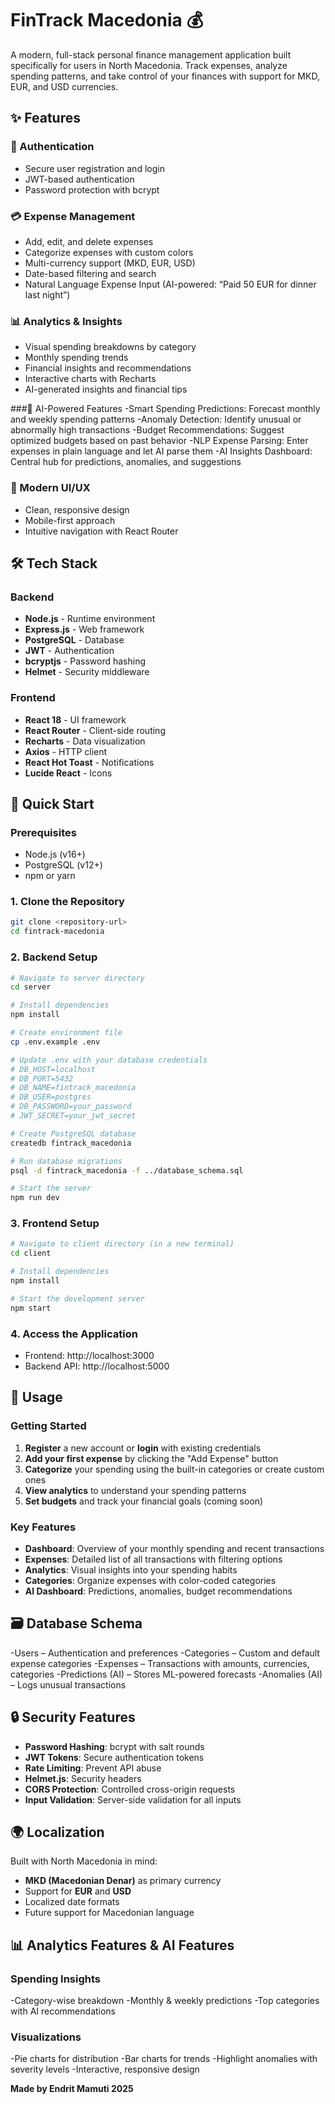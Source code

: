 # FinTrack Macedonia 💰

A modern, full-stack personal finance management application built specifically for users in North Macedonia. Track expenses, analyze spending patterns, and take control of your finances with support for MKD, EUR, and USD currencies.

## ✨ Features

### 🔐 Authentication
- Secure user registration and login
- JWT-based authentication
- Password protection with bcrypt

### 💳 Expense Management
- Add, edit, and delete expenses
- Categorize expenses with custom colors
- Multi-currency support (MKD, EUR, USD)
- Date-based filtering and search
- Natural Language Expense Input (AI-powered: “Paid 50 EUR for dinner last night”)

### 📊 Analytics & Insights
- Visual spending breakdowns by category
- Monthly spending trends
- Financial insights and recommendations
- Interactive charts with Recharts
- AI-generated insights and financial tips

###🤖 AI-Powered Features
-Smart Spending Predictions: Forecast monthly and weekly spending patterns
-Anomaly Detection: Identify unusual or abnormally high transactions
-Budget Recommendations: Suggest optimized budgets based on past behavior
-NLP Expense Parsing: Enter expenses in plain language and let AI parse them
-AI Insights Dashboard: Central hub for predictions, anomalies, and suggestions


### 🎨 Modern UI/UX
- Clean, responsive design
- Mobile-first approach
- Intuitive navigation with React Router


## 🛠️ Tech Stack

### Backend
- **Node.js** - Runtime environment
- **Express.js** - Web framework
- **PostgreSQL** - Database
- **JWT** - Authentication
- **bcryptjs** - Password hashing
- **Helmet** - Security middleware

### Frontend
- **React 18** - UI framework
- **React Router** - Client-side routing
- **Recharts** - Data visualization
- **Axios** - HTTP client
- **React Hot Toast** - Notifications
- **Lucide React** - Icons

## 🚀 Quick Start

### Prerequisites
- Node.js (v16+)
- PostgreSQL (v12+)
- npm or yarn

### 1. Clone the Repository
```bash
git clone <repository-url>
cd fintrack-macedonia
```

### 2. Backend Setup
```bash
# Navigate to server directory
cd server

# Install dependencies
npm install

# Create environment file
cp .env.example .env

# Update .env with your database credentials
# DB_HOST=localhost
# DB_PORT=5432
# DB_NAME=fintrack_macedonia
# DB_USER=postgres
# DB_PASSWORD=your_password
# JWT_SECRET=your_jwt_secret

# Create PostgreSQL database
createdb fintrack_macedonia

# Run database migrations
psql -d fintrack_macedonia -f ../database_schema.sql

# Start the server
npm run dev
```

### 3. Frontend Setup
```bash
# Navigate to client directory (in a new terminal)
cd client

# Install dependencies
npm install

# Start the development server
npm start
```

### 4. Access the Application
- Frontend: http://localhost:3000
- Backend API: http://localhost:5000

## 📱 Usage

### Getting Started
1. **Register** a new account or **login** with existing credentials
2. **Add your first expense** by clicking the "Add Expense" button
3. **Categorize** your spending using the built-in categories or create custom ones
4. **View analytics** to understand your spending patterns
5. **Set budgets** and track your financial goals (coming soon)

### Key Features
- **Dashboard**: Overview of your monthly spending and recent transactions
- **Expenses**: Detailed list of all transactions with filtering options
- **Analytics**: Visual insights into your spending habits
- **Categories**: Organize expenses with color-coded categories
- **AI Dashboard**: Predictions, anomalies, budget recommendations

## 🗃️ Database Schema
-Users – Authentication and preferences
-Categories – Custom and default expense categories
-Expenses – Transactions with amounts, currencies, categories
-Predictions (AI) – Stores ML-powered forecasts
-Anomalies (AI) – Logs unusual transactions
 
## 🔒 Security Features

- **Password Hashing**: bcrypt with salt rounds
- **JWT Tokens**: Secure authentication tokens
- **Rate Limiting**: Prevent API abuse
- **Helmet.js**: Security headers
- **CORS Protection**: Controlled cross-origin requests
- **Input Validation**: Server-side validation for all inputs

## 🌍 Localization

Built with North Macedonia in mind:
- **MKD (Macedonian Denar)** as primary currency
- Support for **EUR** and **USD**
- Localized date formats
- Future support for Macedonian language

## 📊 Analytics Features & AI Features

### Spending Insights
-Category-wise breakdown
-Monthly & weekly predictions
-Top categories with AI recommendations

### Visualizations
-Pie charts for distribution
-Bar charts for trends
-Highlight anomalies with severity levels
-Interactive, responsive design

**Made by Endrit Mamuti 2025**

